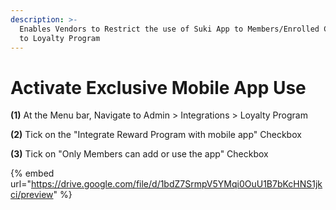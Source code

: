 ```yaml
---
description: >-
  Enables Vendors to Restrict the use of Suki App to Members/Enrolled Customers
  to Loyalty Program
---
```


# Activate Exclusive Mobile App Use

**(1)** At the Menu bar, Navigate to Admin > Integrations > Loyalty Program

**(2)** Tick on the "Integrate Reward Program with mobile app" Checkbox

**(3)** Tick on "Only Members can add or use the app" Checkbox

{% embed url="https://drive.google.com/file/d/1bdZ7SrmpV5YMqi0OuU1B7bKcHNS1jkci/preview" %}
